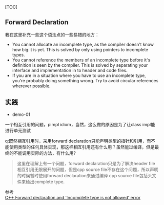 [TOC]

## Forward Declaration

我在这里补充一些这个语法点的一些易错的地方：
- You cannot allocate an incomplete type, as the compiler doesn't know how big it is yet. This is solved by only using pointers to incomplete types.
- You cannot reference the members of an incomplete type before it's definition is seen by the compiler. This is solved by separating your interface and implementation in to header and code files.
- If you are in a situation where you have to use an incomplete type, you're probably doing something wrong. Try to avoid circular references wherever possible.

## 实践

- demo-01

一个相互引用的问题，pimpl idiom，当然，这么做的原因是为了让class impl能进行单元测试

q:既然相互引用时，采用forward declaration只能声明类型的指针和引用，而不能使用类型的任何具体实现，那这样相互引用还有什么用？虽然能过编译，但是最终的不能调用实际的方法，有什么用?
>这里在理解上有一个问题，forward declaration只是为了解决header file相互引用无限展开的问题，但是cpp source file不存在这个问题，所以声明的时候暂时使用forward declaration来通过编译
cpp source file包括头文件来给出complete type.

参考<br>
[C++ Forward declaration and 'Incomplete type is not allowed' error](https://stackoverflow.com/questions/15076026/c-forward-declaration-and-incomplete-type-is-not-allowed-error)
